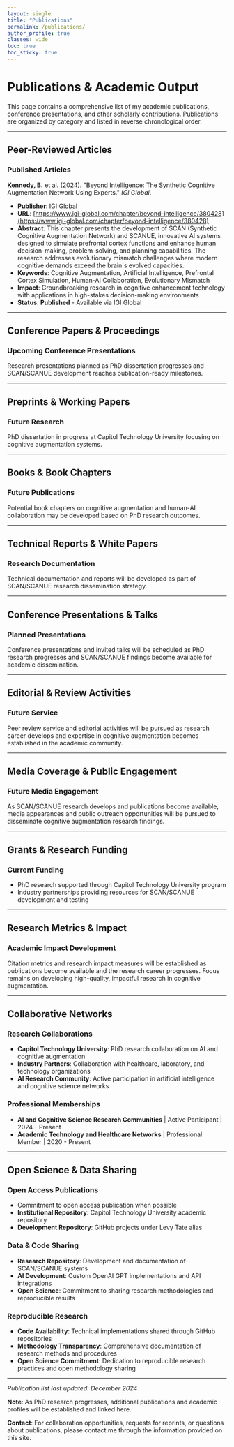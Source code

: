 ```yaml
---
layout: single
title: "Publications"
permalink: /publications/
author_profile: true
classes: wide
toc: true
toc_sticky: true
---
```


# Publications & Academic Output

This page contains a comprehensive list of my academic publications, conference presentations, and other scholarly contributions. Publications are organized by category and listed in reverse chronological order.

---

## Peer-Reviewed Articles

### Published Articles

**Kennedy, B.** et al. (2024). "Beyond Intelligence: The Synthetic Cognitive Augmentation Network Using Experts." *IGI Global*. 
- **Publisher**: IGI Global
- **URL**: [https://www.igi-global.com/chapter/beyond-intelligence/380428](https://www.igi-global.com/chapter/beyond-intelligence/380428)
- **Abstract**: This chapter presents the development of SCAN (Synthetic Cognitive Augmentation Network) and SCANUE, innovative AI systems designed to simulate prefrontal cortex functions and enhance human decision-making, problem-solving, and planning capabilities. The research addresses evolutionary mismatch challenges where modern cognitive demands exceed the brain's evolved capacities.
- **Keywords**: Cognitive Augmentation, Artificial Intelligence, Prefrontal Cortex Simulation, Human-AI Collaboration, Evolutionary Mismatch
- **Impact**: Groundbreaking research in cognitive enhancement technology with applications in high-stakes decision-making environments
- **Status**: **Published** - Available via IGI Global

---

## Conference Papers & Proceedings

### Upcoming Conference Presentations

Research presentations planned as PhD dissertation progresses and SCAN/SCANUE development reaches publication-ready milestones.

---

## Preprints & Working Papers

### Future Research
PhD dissertation in progress at Capitol Technology University focusing on cognitive augmentation systems.

---

## Books & Book Chapters

### Future Publications
Potential book chapters on cognitive augmentation and human-AI collaboration may be developed based on PhD research outcomes.

---

## Technical Reports & White Papers

### Research Documentation
Technical documentation and reports will be developed as part of SCAN/SCANUE research dissemination strategy.

---

## Conference Presentations & Talks

### Planned Presentations

Conference presentations and invited talks will be scheduled as PhD research progresses and SCAN/SCANUE findings become available for academic dissemination.

---

## Editorial & Review Activities

### Future Service
Peer review service and editorial activities will be pursued as research career develops and expertise in cognitive augmentation becomes established in the academic community.

---

## Media Coverage & Public Engagement

### Future Media Engagement

As SCAN/SCANUE research develops and publications become available, media appearances and public outreach opportunities will be pursued to disseminate cognitive augmentation research findings.

---

## Grants & Research Funding

### Current Funding
- PhD research supported through Capitol Technology University program
- Industry partnerships providing resources for SCAN/SCANUE development and testing

---

## Research Metrics & Impact

### Academic Impact Development

Citation metrics and research impact measures will be established as publications become available and the research career progresses. Focus remains on developing high-quality, impactful research in cognitive augmentation.

---

## Collaborative Networks

### Research Collaborations
- **Capitol Technology University**: PhD research collaboration on AI and cognitive augmentation
- **Industry Partners**: Collaboration with healthcare, laboratory, and technology organizations
- **AI Research Community**: Active participation in artificial intelligence and cognitive science networks

### Professional Memberships
- **AI and Cognitive Science Research Communities** | Active Participant | 2024 - Present
- **Academic Technology and Healthcare Networks** | Professional Member | 2020 - Present

---

## Open Science & Data Sharing

### Open Access Publications
- Commitment to open access publication when possible
- **Institutional Repository**: Capitol Technology University academic repository
- **Development Repository**: GitHub projects under Levy Tate alias

### Data & Code Sharing
- **Research Repository**: Development and documentation of SCAN/SCANUE systems
- **AI Development**: Custom OpenAI GPT implementations and API integrations
- **Open Science**: Commitment to sharing research methodologies and reproducible results

### Reproducible Research
- **Code Availability**: Technical implementations shared through GitHub repositories
- **Methodology Transparency**: Comprehensive documentation of research methods and procedures
- **Open Science Commitment**: Dedication to reproducible research practices and open methodology sharing

---

*Publication list last updated: December 2024*

**Note**: As PhD research progresses, additional publications and academic profiles will be established and linked here.

**Contact**: For collaboration opportunities, requests for reprints, or questions about publications, please contact me through the information provided on this site.